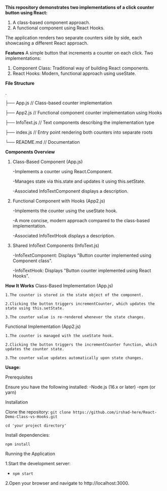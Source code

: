 **This repository demonstrates two implementations of a click counter button using React:**
1. A class-based component approach.
2. A functional component using React Hooks.

The application renders two separate counters side by side, each showcasing a different React approach.

**Features**
A simple button that increments a counter on each click.
Two implementations:
1. Component Class: Traditional way of building React components.
2. React Hooks: Modern, functional approach using useState.


**File Structure**

.

├── App.js       // Class-based counter implementation

├── App2.js      // Functional component counter implementation using Hooks

├── InfoText.js  // Text components describing the implementation type

├── index.js     // Entry point rendering both counters into separate roots

└── README.md    // Documentation



**Components Overview**
1. Class-Based Component (App.js)

   -Implements a counter using React.Component.

   -Manages state via this.state and updates it using this.setState.

   -Associated InfoTextComponent displays a description.
3. Functional Component with Hooks (App2.js)

   -Implements the counter using the useState hook.

    -A more concise, modern approach compared to the class-based implementation.

    -Associated InfoTextHook displays a description.
5. Shared InfoText Components (InfoText.js)

   -InfoTextComponent: Displays "Button counter implemented using Component class".

   -InfoTextHook: Displays "Button counter implemented using React Hooks".



**How It Works**
Class-Based Implementation (App.js)
    
    1.The counter is stored in the state object of the component.
    
    2.Clicking the button triggers incrementCounter, which updates the state using this.setState.
    
    3.The counter value is re-rendered whenever the state changes.

Functional Implementation (App2.js)
    
    1.The counter is managed with the useState hook.
    
    2.Clicking the button triggers the incrementCounter function, which updates the counter state.
    
    3.The counter value updates automatically upon state changes.



**Usage:**

Prerequisites

Ensure you have the following installed:
    -Node.js (16.x or later)
    -npm (or yarn)


Installation

Clone the repository:
`git clone https://github.com/irshad-here/React-Demo-Class-vs-Hooks.git`

`cd 'your project directory'`

Install dependencies:

`npm install`

Running the Application

1.Start the development server:
 - `npm start`
   
2.Open your browser and navigate to http://localhost:3000.
